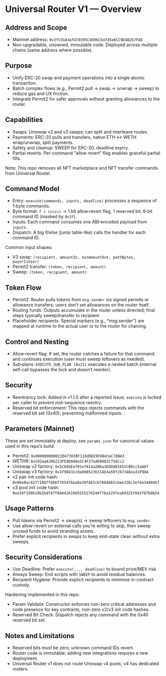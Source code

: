 # Universal Router V1 — Overview

## Address and Scope

- Mainnet address: `0x3fC91A3afd70395Cd496C647d5a6CC9D4B2b7FAD`
- Non-upgradable, unowned, immutable code. Deployed across multiple chains (same address where possible).

## Purpose

- Unify ERC-20 swap and payment operations into a single atomic transaction.
- Batch complex flows (e.g., Permit2 pull → swap → unwrap → sweep) to reduce gas and UX friction.
- Integrate Permit2 for safer approvals without granting allowances to the router.

## Capabilities

- Swaps: Uniswap v2 and v3 swaps; can split and interleave routes.
- Payments: ERC-20 pulls and transfers, native ETH ↔ WETH wrap/unwrap, split payments.
- Safety and cleanup: SWEEP for ERC-20, deadline expiry.
- Partial reverts: Per-command “allow revert” flag enables graceful partial fills.

Note: This repo removes all NFT marketplace and NFT transfer commands from Universal Router.

## Command Model

- Entry: `execute(commands, inputs, deadline)` processes a sequence of 1‑byte commands.
- Byte format: `f r cccccc` → 1 bit allow‑revert flag, 1 reserved bit, 6‑bit command ID (masked by `0x3f`).
- Inputs: Each command consumes one ABI‑encoded payload from `inputs`.
- Dispatch: A big if/else (jump table-like) calls the handler for each command ID.

Common input shapes:

- V3 swap: `(recipient, amountIn, minAmountOut, pathBytes, payerIsUser)`
- Permit2 transfer: `(token, recipient, amount)`
- Sweep: `(token, recipient, amount)`

## Token Flow

- Permit2: Router pulls tokens from `msg.sender` via signed permits or allowance transfers; users don’t set allowances on the router itself.
- Routing funds: Outputs accumulate in the router unless directed; final steps typically sweep/transfer to recipient.
- Placeholder recipients: Special markers (e.g., “msg.sender”) are mapped at runtime to the actual user or to the router for chaining.

## Control and Nesting

- Allow‑revert flag: If set, the router catches a failure for that command and continues execution (user must sweep leftovers as needed).
- Sub‑plans: `EXECUTE_SUB_PLAN (0x21)` executes a nested batch (internal self‑call bypasses the lock and doesn’t reenter).

## Security

- Reentrancy lock: Added in v1.1.0 after a reported issue; `execute` is locked per caller to prevent mid-sequence reentry.
- Reserved bit enforcement: This repo rejects commands with the reserved bit set (0x40), preventing malformed inputs.

## Parameters (Mainnet)

These are set immutably at deploy; see `params.json` for canonical values used in this repo’s build.

- Permit2: `0x000000000022D473030F116dDEE9F6B43aC78BA3`
- WETH9: `0xC02aaA39b223FE8D0A0e5C4F27eAD9083C756Cc2`
- Uniswap v2 factory: `0x5C69bEe701ef814a2B6a3EDD4B1652CB9cc5aA6f`
- Uniswap v3 factory: `0x1F98431c8aD98523631AE4a59f267346ea31F984`
- v2 pair init code hash: `0x96e8ac4277198ff8b6f785478aa9a39f403cb768dd02cbee326c3e7da348845f`
- v3 pool init code hash: `0xe34f199b19b2b4f47f68442619d555527d244f78a3297ea89325f843f87b8b54`

## Usage Patterns

- Pull tokens via Permit2 → swap(s) → sweep leftovers to `msg.sender`.
- Use allow-revert on external calls you’re willing to skip, then sweep unused funds to avoid stranding assets.
- Prefer explicit recipients in swaps to keep end-state clean without extra sweeps.

## Security Considerations

- Use Deadline: Prefer `execute(..., deadline)` to bound price/MEV risk.
- Always Sweep: End scripts with `SWEEP` to avoid residual balances.
- Recipient Hygiene: Provide explicit recipients to minimize in-contract custody.

Hardening implemented in this repo:

- Param Validate: Constructor enforces non-zero critical addresses and code presence for key contracts; non-zero v2/v3 init code hashes.
- Reserved Bit Check: Dispatch rejects any command with the 0x40 reserved bit set.

## Notes and Limitations

- Reserved bits must be zero; unknown command IDs revert.
- Router code is immutable; adding new integrations requires a new deployment.
- Universal Router v1 does not route Uniswap v4 pools; v4 has dedicated routers.
